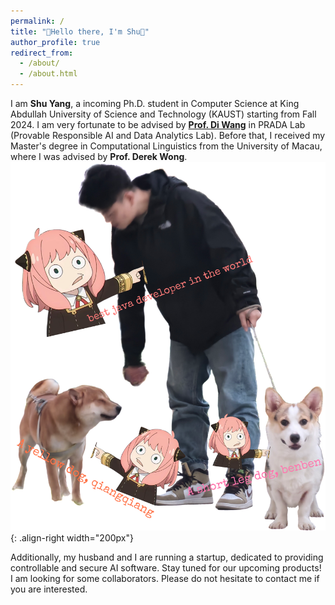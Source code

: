 ```yaml
---
permalink: /
title: "👋Hello there, I'm Shu🌲"
author_profile: true
redirect_from: 
  - /about/
  - /about.html
---
```

I am **Shu Yang**, a incoming Ph.D. student in Computer Science at King Abdullah University of Science and Technology (KAUST) starting from Fall 2024. I am very fortunate to be advised by [**Prof. Di Wang**](https://shao3wangdi.github.io/) in PRADA Lab (Provable Responsible AI and Data Analytics Lab). Before that, I received my Master's degree in Computational Linguistics from the University of Macau, where I was advised by **Prof. Derek Wong**.
![my family](../images/myfamily.jpg){: .align-right width="200px"}

Additionally, my husband and I are running a startup, dedicated to providing controllable and secure AI software. Stay tuned for our upcoming products!
I am looking for some collaborators. Please do not hesitate to contact me if you are interested.
